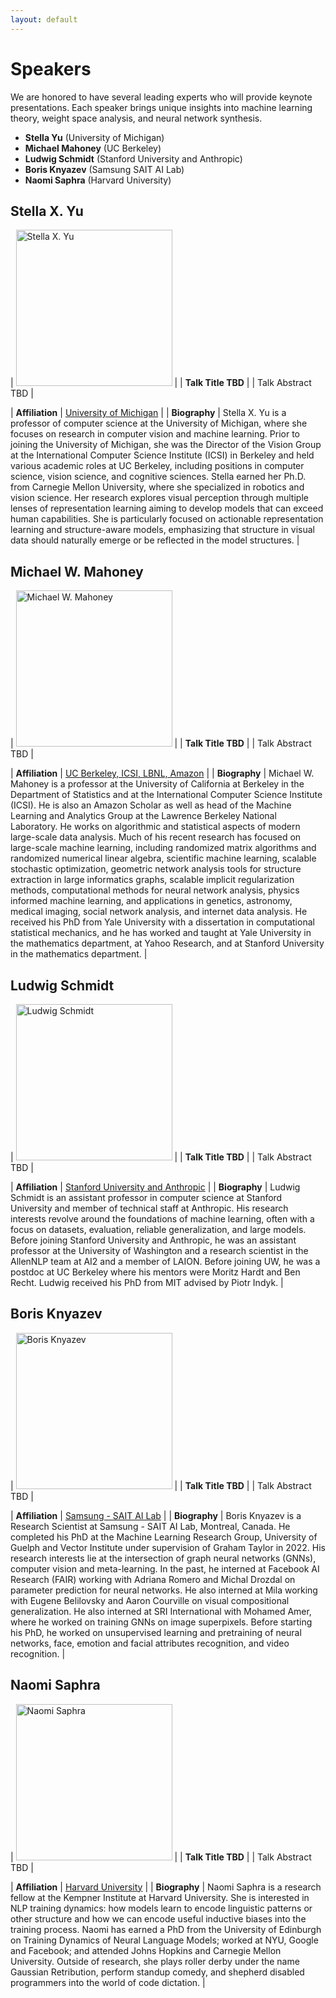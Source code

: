 ```yaml
---
layout: default
---
```


# Speakers

We are honored to have several leading experts who will provide keynote presentations. Each speaker brings unique insights into machine learning theory, weight space analysis, and neural network synthesis.

- **Stella Yu** (University of Michigan)
- **Michael Mahoney** (UC Berkeley)
- **Ludwig Schmidt** (Stanford University and Anthropic)
- **Boris Knyazev** (Samsung SAIT AI Lab)
- **Naomi Saphra** (Harvard University)



## Stella X. Yu

| <img src="/assets/images/speakers/stella_yu.jpg" alt="Stella X. Yu" height="250px" /> |
| **Talk Title TBD** |
| Talk Abstract TBD |

| **Affiliation** | [University of Michigan](https://web.eecs.umich.edu/~stellayu/) |
| **Biography** | Stella X. Yu is a professor of computer science at the University of Michigan, where she focuses on research in computer vision and machine learning. Prior to joining the University of Michigan, she was the Director of the Vision Group at the International Computer Science Institute (ICSI) in Berkeley and held various academic roles at UC Berkeley, including positions in computer science, vision science, and cognitive sciences. Stella earned her Ph.D. from Carnegie Mellon University, where she specialized in robotics and vision science. Her research explores visual perception through multiple lenses of representation learning aiming to develop models that can exceed human capabilities. She is particularly focused on actionable representation learning and structure-aware models, emphasizing that structure in visual data should naturally emerge or be reflected in the model structures.
 | 

## Michael W. Mahoney

| <img src="/assets/images/speakers/michael_mahoney.png" alt="Michael W. Mahoney" height="250px" /> |
| **Talk Title TBD** |
| Talk Abstract TBD |

| **Affiliation** | [UC Berkeley, ICSI, LBNL, Amazon](https://www.stat.berkeley.edu/~mmahoney/) |
| **Biography** | Michael W. Mahoney is a professor at the University of California at Berkeley in the Department of Statistics and at the International Computer Science Institute (ICSI).  He is also an Amazon Scholar as well as head of the Machine Learning and Analytics Group at the Lawrence Berkeley National Laboratory.  He works on algorithmic and statistical aspects of modern large-scale data analysis.  Much of his recent research has focused on large-scale machine learning, including randomized matrix algorithms and randomized numerical linear algebra, scientific machine learning, scalable stochastic optimization, geometric network analysis tools for structure extraction in large informatics graphs, scalable implicit regularization methods, computational methods for neural network analysis, physics informed machine learning, and applications in genetics, astronomy, medical imaging, social network analysis, and internet data analysis.  He received his PhD from Yale University with a dissertation in computational statistical mechanics, and he has worked and taught at Yale University in the mathematics department, at Yahoo Research, and at Stanford University in the mathematics department. | 

## Ludwig Schmidt

| <img src="/assets/images/speakers/ludwig_schmidt.jpg" alt="Ludwig Schmidt" height="250px" /> |
| **Talk Title TBD** |
| Talk Abstract TBD |

| **Affiliation** | [Stanford University and Anthropic](https://www.linkedin.com/in/ludwig-schmidt-87ba3612/) |
| **Biography** | Ludwig Schmidt is an assistant professor in computer science at Stanford University and member of technical staff at Anthropic. His research interests revolve around the foundations of machine learning, often with a focus on datasets, evaluation, reliable generalization, and large models. Before joining Stanford University and Anthropic, he was an assistant professor at the University of Washington and a research scientist in the AllenNLP team at AI2 and a member of LAION. Before joining UW, he was a postdoc at UC Berkeley where his mentors were Moritz Hardt and Ben Recht. Ludwig received his PhD from MIT advised by Piotr Indyk. | 

## Boris Knyazev

| <img src="/assets/images/speakers/boris_knyazev.jpg" alt="Boris Knyazev" height="250px" /> |
| **Talk Title TBD** |
| Talk Abstract TBD |

| **Affiliation** | [Samsung - SAIT AI Lab](https://bknyaz.github.io/) |
| **Biography** | Boris Knyazev is a Research Scientist at Samsung - SAIT AI Lab, Montreal, Canada. He completed his PhD at the Machine Learning Research Group, University of Guelph and Vector Institute under supervision of Graham Taylor in 2022. His research interests lie at the intersection of graph neural networks (GNNs), computer vision and meta-learning. In the past, he interned at Facebook AI Research (FAIR) working with Adriana Romero and Michal Drozdal on parameter prediction for neural networks. He also interned at Mila working with Eugene Belilovsky and Aaron Courville on visual compositional generalization. He also interned at SRI International with Mohamed Amer, where he worked on training GNNs on image superpixels. Before starting his PhD, he worked on unsupervised learning and pretraining of neural networks, face, emotion and facial attributes recognition, and video recognition. |


## Naomi Saphra

| <img src="/assets/images/speakers/naomi_saphra.jpg" alt="Naomi Saphra" height="250px" /> |
| **Talk Title TBD** |
| Talk Abstract TBD |

| **Affiliation** | [Harvard University](https://nsaphra.net/) |
| **Biography** | Naomi Saphra is a research fellow at the Kempner Institute at Harvard University. She is interested in NLP training dynamics: how models learn to encode linguistic patterns or other structure and how we can encode useful inductive biases into the training process. Naomi has earned a PhD from the University of Edinburgh on Training Dynamics of Neural Language Models; worked at NYU, Google and Facebook; and attended Johns Hopkins and Carnegie Mellon University. Outside of research, she plays roller derby under the name Gaussian Retribution, perform standup comedy, and shepherd disabled programmers into the world of code dictation. |

